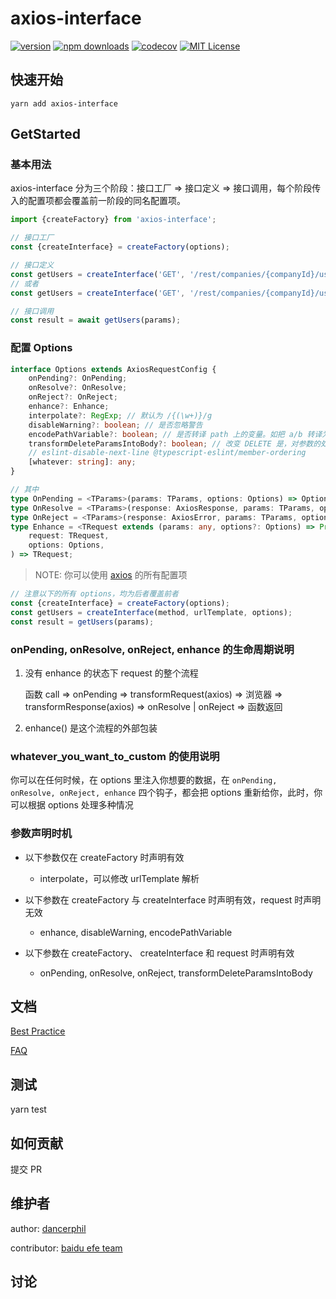 # axios-interface

[![version](https://img.shields.io/npm/v/axios-interface.svg?style=flat-square)](http://npm.im/axios-interface)
[![npm downloads](https://img.shields.io/npm/dm/axios-interface.svg?style=flat-square)](https://www.npmjs.com/package/axios-interface)
[![codecov](https://img.shields.io/codecov/c/gh/dancerphil/axios-interface)](https://codecov.io/gh/dancerphil/axios-interface)
[![MIT License](https://img.shields.io/npm/l/axios-interface.svg?style=flat-square)](http://opensource.org/licenses/MIT)

## 快速开始

```
yarn add axios-interface
```

## GetStarted

### 基本用法

axios-interface 分为三个阶段：接口工厂 => 接口定义 => 接口调用，每个阶段传入的配置项都会覆盖前一阶段的同名配置项。

```javascript
import {createFactory} from 'axios-interface';

// 接口工厂
const {createInterface} = createFactory(options);

// 接口定义
const getUsers = createInterface('GET', '/rest/companies/{companyId}/users', options);
// 或者
const getUsers = createInterface('GET', '/rest/companies/{companyId}/users', enhance, options);

// 接口调用
const result = await getUsers(params);
```

### 配置 Options

```typescript
interface Options extends AxiosRequestConfig {
    onPending?: OnPending;
    onResolve?: OnResolve;
    onReject?: OnReject;
    enhance?: Enhance;
    interpolate?: RegExp; // 默认为 /{(\w+)}/g
    disableWarning?: boolean; // 是否忽略警告
    encodePathVariable?: boolean; // 是否转译 path 上的变量。如把 a/b 转译为 a%2fb。默认为 false
    transformDeleteParamsIntoBody?: boolean; // 改变 DELETE 是，对参数的处理方式，默认 DELETE 是不传 body 的，有需要时开启
    // eslint-disable-next-line @typescript-eslint/member-ordering
    [whatever: string]: any;
}

// 其中
type OnPending = <TParams>(params: TParams, options: Options) => Options | Promise<Options>;
type OnResolve = <TParams>(response: AxiosResponse, params: TParams, options: Options) => any;
type OnReject = <TParams>(response: AxiosError, params: TParams, options: Options) => any;
type Enhance = <TRequest extends (params: any, options?: Options) => Promise<any>>(
    request: TRequest,
    options: Options,
) => TRequest;

```

> NOTE: 你可以使用 [axios](https://github.com/axios/axios#request-config) 的所有配置项

```javascript
// 注意以下的所有 options，均为后者覆盖前者
const {createInterface} = createFactory(options);
const getUsers = createInterface(method, urlTemplate, options);
const result = getUsers(params);
```

### onPending, onResolve, onReject, enhance 的生命周期说明

1. 没有 enhance 的状态下 request 的整个流程

    函数 call => onPending => transformRequest(axios) => 浏览器 => transformResponse(axios) => onResolve | onReject => 函数返回

2. enhance() 是这个流程的外部包装

### whatever_you_want_to_custom 的使用说明

你可以在任何时候，在 options 里注入你想要的数据，在 `onPending, onResolve, onReject, enhance` 四个钩子，都会把 options 重新给你，此时，你可以根据 options 处理多种情况

### 参数声明时机

- 以下参数仅在 createFactory 时声明有效

    - interpolate，可以修改 urlTemplate 解析

- 以下参数在 createFactory 与 createInterface 时声明有效，request 时声明无效

    - enhance, disableWarning, encodePathVariable

- 以下参数在 createFactory、 createInterface 和 request 时声明有效

    - onPending, onResolve, onReject, transformDeleteParamsIntoBody

## 文档

[Best Practice](docs/BestPractice.md)

[FAQ](docs/FAQ.md)

## 测试

yarn test

## 如何贡献

提交 PR

## 维护者

author: [dancerphil](https://github.com/dancerphil)

contributor: [baidu efe team](https://github.com/ecomfe)

## 讨论
